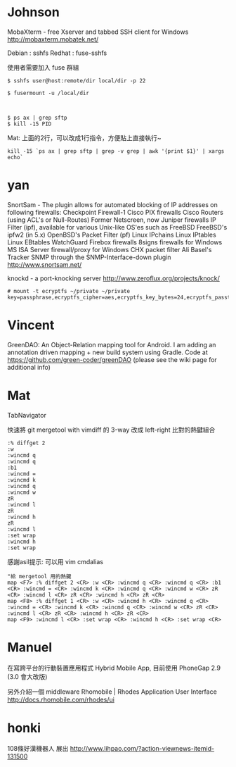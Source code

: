 # Johnson


MobaXterm - free Xserver and tabbed SSH client for Windows
<http://mobaxterm.mobatek.net/>

Debian : sshfs
Redhat : fuse-sshfs

使用者需要加入 fuse 群組


    $ sshfs user@host:remote/dir local/dir -p 22

    $ fusermount -u /local/dir



    $ ps ax | grep sftp
    $ kill -15 PID


Mat: 上面的2行，可以改成1行指令，方便貼上直接執行~

    kill -15 `ps ax | grep sftp | grep -v grep | awk '{print $1}' | xargs echo`


# yan

SnortSam - The plugin allows for automated blocking of IP addresses on following firewalls:
     Checkpoint Firewall-1
     Cisco PIX firewalls
     Cisco Routers (using ACL's or Null-Routes)
     Former Netscreen, now Juniper firewalls
     IP Filter (ipf), available for various Unix-like OS'es such as FreeBSD
     FreeBSD's ipfw2 (in 5.x)
     OpenBSD's Packet Filter (pf)
     Linux IPchains
     Linux IPtables
     Linux EBtables
     WatchGuard Firebox firewalls
     8signs firewalls for Windows
     MS ISA Server firewall/proxy for Windows
     CHX packet filter
     Ali Basel's Tracker SNMP through the SNMP-Interface-down plugin
<http://www.snortsam.net/>

knockd - a port-knocking server
<http://www.zeroflux.org/projects/knock/>

```
# mount -t ecryptfs ~/private ~/private key=passphrase,ecryptfs_cipher=aes,ecryptfs_key_bytes=24,ecryptfs_passthrough=n,ecryptfs_enable_filename_crypto=y,ecryptfs_fnek_sig=cbd6dc63028e5602
```

# Vincent

  GreenDAO: An Object-Relation mapping tool for Android. I am adding an annotation driven mapping + new build system using Gradle.
  Code at <https://github.com/green-coder/greenDAO>   (please see the wiki page for additional info)

# Mat


TabNavigator

快速將 git mergetool with vimdiff 的 3-way 改成 left-right 比對的熱鍵組合

```
:% diffget 2
:w
:wincmd q
:wincmd q
:b1
:wincmd =
:wincmd k
:wincmd q
:wincmd w
zR
:wincmd l
zR
:wincmd h
zR
:wincmd l
:set wrap
:wincmd h
:set wrap
```

感謝asil提示: 可以用 vim cmdalias

```
"給 mergetool 用的熱鍵
map <F7> :% diffget 2 <CR> :w <CR> :wincmd q <CR> :wincmd q <CR> :b1 <CR> :wincmd = <CR> :wincmd k <CR> :wincmd q <CR> :wincmd w <CR> zR <CR> :wincmd l <CR> zR <CR> :wincmd h <CR> zR <CR>
map <F8> :% diffget 1 <CR> :w <CR> :wincmd h <CR> :wincmd q <CR> :wincmd = <CR> :wincmd k <CR> :wincmd q <CR> :wincmd w <CR> zR <CR> :wincmd l <CR> zR <CR> :wincmd h <CR> zR <CR>
map <F9> :wincmd l <CR> :set wrap <CR> :wincmd h <CR> :set wrap <CR>
```

# Manuel


在寫跨平台的行動裝置應用程式 Hybrid Mobile App, 目前使用 PhoneGap 2.9 (3.0 會大改版)

另外介紹一個 middleware
Rhomobile | Rhodes Application User Interface
<http://docs.rhomobile.com/rhodes/ui>

# honki

108條好漢機器人 展出
<http://www.lihpao.com/?action-viewnews-itemid-131500>